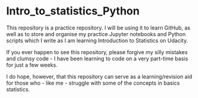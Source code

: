 # Intro_to_statistics_Python

This repository is a practice repository. I will be using it to learn GitHub, as well as to store and organise my practice Jupyter notebooks and Python scripts which I write as I am learning Introduction to Statistics on Udacity.

If you ever happen to see this repository, please forgive my silly mistakes and clumsy code - I have been learning to code on a very part-time basis for just a few weeks.

I do hope, however, that this repository can serve as a learning/revision aid for those who - like me - struggle with some of the concepts in basics statistics.
